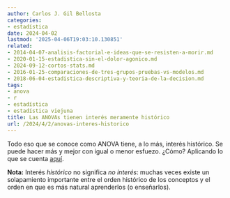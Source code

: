 ```yaml
---
author: Carlos J. Gil Bellosta
categories:
- estadística
date: 2024-04-02
lastmod: '2025-04-06T19:03:10.130851'
related:
- 2014-04-07-analisis-factorial-e-ideas-que-se-resisten-a-morir.md
- 2020-01-15-estadistica-sin-el-dolor-agonico.md
- 2024-09-12-cortos-stats.md
- 2016-01-25-comparaciones-de-tres-grupos-pruebas-vs-modelos.md
- 2018-06-04-estadistica-descriptiva-y-teoria-de-la-decision.md
tags:
- anova
- r
- estadística
- estadística viejuna
title: Las ANOVAs tienen interés meramente histórico
url: /2024/4/2/anovas-interes-historico
---
```


Todo eso que se conoce como ANOVA tiene, a lo más, interés histórico. Se puede hacer más y mejor con igual o menor esfuezo. ¿Cómo? Aplicando lo que se cuenta
[aquí](https://www.statforbiology.com/2024/stat_lm_checkassumptions/).

**Nota:** Interés _histórico_ no significa _no interés_: muchas veces existe un solapamiento importante entre el orden histórico de los conceptos y el orden en que es más natural aprenderlos (o enseñarlos).